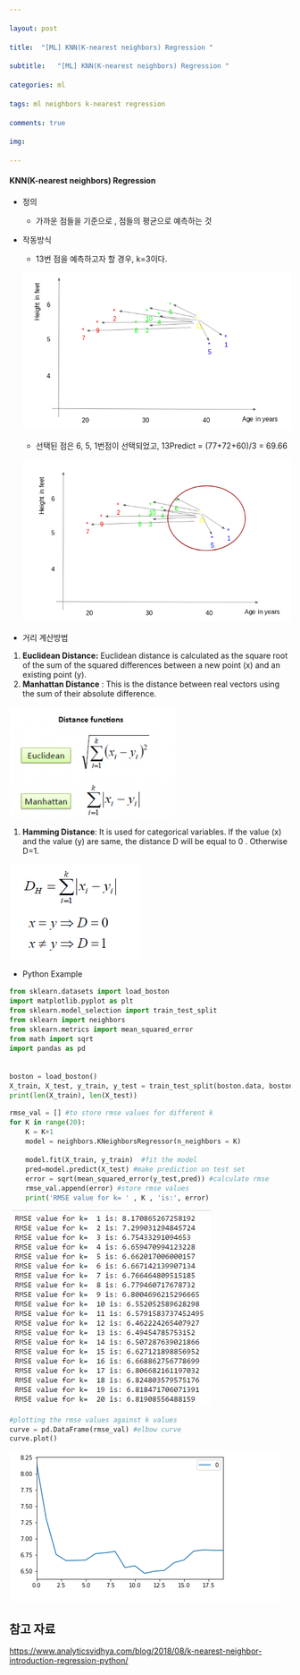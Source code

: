 ```yaml
---

layout: post

title:  "[ML] KNN(K-nearest neighbors) Regression "

subtitle:   "[ML] KNN(K-nearest neighbors) Regression "

categories: ml

tags: ml neighbors k-nearest regression

comments: true

img: 

---
```






#### KNN(K-nearest neighbors) Regression



* 정의 

  * 가까운 점들을 기준으로 , 점들의 평균으로 예측하는 것

* 작동방식

  * 13번 점을 예측하고자 할 경우,   k=3이다.

  

  ![knn_regression_image_1](/assets/img/machine_learning/knn_regression_image_1.PNG)

  * 선택된 점은 6, 5, 1번점이 선택되었고, 13Predict =  (77+72+60)/3 = 69.66

  ![knn_regression_image_2](/assets/img/machine_learning/knn_regression_image_2.PNG)





* 거리 계산방법

1. **Euclidean Distance:** Euclidean distance is calculated as the square root of the sum of the squared differences between a new point (x) and an existing point (y).
2. **Manhattan Distance** : This is the distance between real vectors using the sum of their absolute difference.

![knn_regression_image_3](/assets/img/machine_learning/knn_regression_image_3.PNG)

1. **Hamming Distance**: It is used for categorical variables. If the value (x) and the value (y) are same, the distance D will be equal to 0 . Otherwise D=1.

![knn_regression_image_4](/assets/img/machine_learning/knn_regression_image_4.PNG)



* Python Example

```python
from sklearn.datasets import load_boston
import matplotlib.pyplot as plt
from sklearn.model_selection import train_test_split
from sklearn import neighbors
from sklearn.metrics import mean_squared_error 
from math import sqrt
import pandas as pd


boston = load_boston()
X_train, X_test, y_train, y_test = train_test_split(boston.data, boston.target ,test_size=0.2)
print(len(X_train), len(X_test))
```

```python
rmse_val = [] #to store rmse values for different k
for K in range(20):
    K = K+1
    model = neighbors.KNeighborsRegressor(n_neighbors = K)

    model.fit(X_train, y_train)  #fit the model
    pred=model.predict(X_test) #make prediction on test set
    error = sqrt(mean_squared_error(y_test,pred)) #calculate rmse
    rmse_val.append(error) #store rmse values
    print('RMSE value for k= ' , K , 'is:', error)
```

![knn_regression_image_5](/assets/img/machine_learning/knn_regression_image_5.PNG)



```python
#plotting the rmse values against k values
curve = pd.DataFrame(rmse_val) #elbow curve 
curve.plot()
```

![knn_regression_image_6](/assets/img/machine_learning/knn_regression_image_6.PNG)





## 참고 자료

https://www.analyticsvidhya.com/blog/2018/08/k-nearest-neighbor-introduction-regression-python/